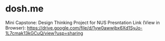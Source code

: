 # dosh.me
Mini Capstone: Design Thinking Project for NUS
Presntation Link (View in Browser): https://drive.google.com/file/d/1yw0awwjbx6Xd1SyJo-1L7cmak13kGCuQ/view?usp=sharing
